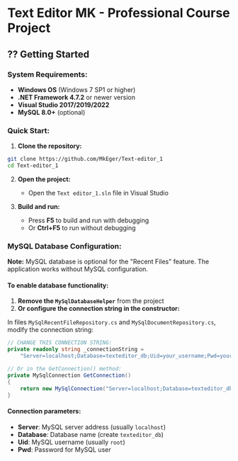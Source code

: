 # Text Editor MK - Professional Course Project

## ?? Getting Started

### System Requirements:
- **Windows OS** (Windows 7 SP1 or higher)
- **.NET Framework 4.7.2** or newer version
- **Visual Studio 2017/2019/2022** 
- **MySQL 8.0+** (optional)

### Quick Start:

1. **Clone the repository:**
```bash
git clone https://github.com/MkEger/Text-editor_1
cd Text-editor_1
```

2. **Open the project:**
   - Open the `Text editor_1.sln` file in Visual Studio

3. **Build and run:**
   - Press **F5** to build and run with debugging
   - Or **Ctrl+F5** to run without debugging

### MySQL Database Configuration:

**Note:** MySQL database is optional for the "Recent Files" feature. The application works without MySQL configuration.

#### To enable database functionality:
1. **Remove the `MySqlDatabaseHelper`** from the project
2. **Or configure the connection string in the constructor:**

In files `MySqlRecentFileRepository.cs` and `MySqlDocumentRepository.cs`, modify the connection string:

```csharp
// CHANGE THIS CONNECTION STRING:
private readonly string _connectionString = 
    "Server=localhost;Database=texteditor_db;Uid=your_username;Pwd=your_password;";

// Or in the GetConnection() method:
private MySqlConnection GetConnection()
{
    return new MySqlConnection("Server=localhost;Database=texteditor_db;Uid=root;Pwd=your_password;");
}
```

#### Connection parameters:
- **Server**: MySQL server address (usually `localhost`)
- **Database**: Database name (create `texteditor_db`)
- **Uid**: MySQL username (usually `root`)
- **Pwd**: Password for MySQL user
